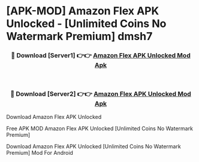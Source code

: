 # [APK-MOD] Amazon Flex APK Unlocked - [Unlimited Coins No Watermark Premium] dmsh7



<div align="center">
<h3>🔴 Download [Server1] 👉👉 <a href="https://momento.my/?title=Amazon_Flex_APK_Unlocked">Amazon Flex APK Unlocked Mod Apk</a></h3><br>

<h3>🔴 Download [Server2] 👉👉 <a href="https://momento.my/?title=Amazon_Flex_APK_Unlocked">Amazon Flex APK Unlocked Mod Apk</a></h3>
</div>



Download Amazon Flex APK Unlocked 

Free APK MOD Amazon Flex APK Unlocked [Unlimited Coins No Watermark Premium]

Download Amazon Flex APK Unlocked [Unlimited Coins No Watermark Premium] Mod For Android
